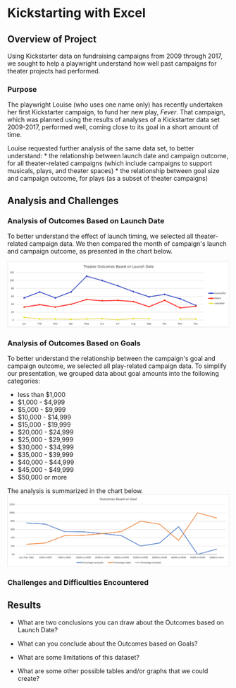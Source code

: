 # Kickstarting with Excel

## Overview of Project
Using Kickstarter data on fundraising campaigns from 2009 through 2017, we sought to help a playwright understand how well past campaigns for theater projects had performed. 

### Purpose
The playwright Louise (who uses one name only) has recently undertaken her first Kickstarter campaign, to fund her new play, _Fever_. That campaign, which was planned using the results of analyses of a Kickstarter data set 2009-2017, performed well, coming close to its goal in a short amount of time. 

Louise requested further analysis of the same data set, to better understand:
    * the relationship between launch date and campaign outcome, for all theater-related campaigns (which include campaigns to support musicals, plays, and theater spaces)
    * the relationship between goal size and campaign outcome, for plays (as a subset of theater campaigns)

## Analysis and Challenges

### Analysis of Outcomes Based on Launch Date
To better understand the effect of launch timing, we selected all theater-related campaign data. We then compared the month of campaign's launch and campaign outcome, as presented in the chart below.

 ![line chart comparing campaign outcome with month of campaign launch ](https://github.com/larabjork/kickstarter-challenge/blob/main/Resources/Theater_Outcomes_vs_Launch.png)

### Analysis of Outcomes Based on Goals
To better understand the relationship between the campaign's goal and campaign outcome, we selected all play-related campaign data. To simplify our presentation, we grouped data about goal amounts into the following categories:
 * less than $1,000
 * $1,000 - $4,999
 * $5,000 - $9,999
 * $10,000 - $14,999
 * $15,000 - $19,999
 * $20,000 - $24,999
 * $25,000 - $29,999
 * $30,000 - $34,999
 * $35,000 - $39,999
 * $40,000 - $44,999
 * $45,000 - $49,999
 * $50,000 or more

 The analysis is summarized in the chart below.
 ![line chart comparing size of goal and campaign outcome](https://github.com/larabjork/kickstarter-challenge/blob/main/Resources/Outcomes_vs_Goals.png)

### Challenges and Difficulties Encountered

## Results

- What are two conclusions you can draw about the Outcomes based on Launch Date?

- What can you conclude about the Outcomes based on Goals?

- What are some limitations of this dataset?

- What are some other possible tables and/or graphs that we could create?

